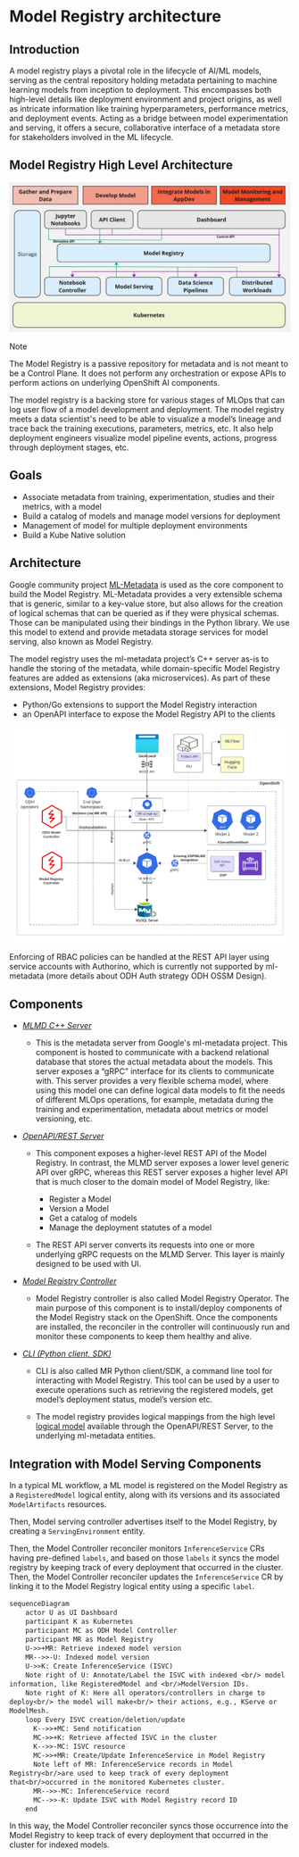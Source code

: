 # Model Registry architecture

<!-- sources:
- "Model Registry Architecture" https://docs.google.com/document/d/1OLqy3ivdPs4Db78VrdnnGVkdPpkNPhJZAdAZkMwqUp0/edit
- "Model Registry Proposal" https://docs.google.com/document/d/1G-pjdGaS2kLELsB5kYk_D4AmH-fTfnCnJOhJ8xENjx0/edit#heading=h.ds8q4xtkmu64
-->

## Introduction

A model registry plays a pivotal role in the lifecycle of AI/ML models, serving as the central repository holding metadata pertaining to machine learning models from inception to deployment. This encompasses both high-level details like deployment environment and project origins, as well as intricate information like training hyperparameters, performance metrics, and deployment events. Acting as a bridge between model experimentation and serving, it offers a secure, collaborative interface of a metadata store for stakeholders involved in the ML lifecycle.

## Model Registry High Level Architecture 
![Model Registry High Level Architecture](./model-registry-overview.jpg)

> [!NOTE]  
> The Model Registry is a passive repository for metadata and is not meant to be a Control Plane. It does not perform any orchestration or expose APIs to perform actions on underlying OpenShift AI components. 

The model registry is a backing store for various stages of MLOps that can log user flow of a model development and deployment. The model registry meets a data scientist's need to be able to visualize a model’s lineage and trace back the training executions, parameters, metrics, etc. It also help deployment engineers visualize model pipeline events, actions, progress through deployment stages, etc. 

## Goals 
- Associate metadata from training, experimentation, studies and their metrics, with a model
- Build a catalog of models and manage model versions for deployment
- Management of model for multiple deployment environments
- Build a Kube Native solution

## Architecture

Google community project [ML-Metadata](https://github.com/google/ml-metadata) is used as the core component to build the Model Registry. ML-Metadata provides a very extensible schema that is generic, similar to a key-value store, but also allows for the creation of logical schemas that can be queried as if they were physical schemas. Those can be manipulated using their bindings in the Python library. We use this model to extend and provide metadata storage services for model serving, also known as Model Registry.

The model registry uses the ml-metadata project’s C++ server as-is to handle the storing of the metadata, while domain-specific Model Registry features are added as extensions (aka microservices). As part of these extensions, Model Registry provides:
- Python/Go extensions to support the Model Registry interaction
- an OpenAPI interface to expose the Model Registry API to the clients

![Model Registry Connections](./model-registry-connections.png)

Enforcing of RBAC policies can be handled at the REST API layer using service accounts with Authorino, which is currently not supported by ml-metadata (more details about ODH Auth strategy ODH OSSM Design).

## Components
- *[MLMD C++ Server](https://github.com/google/ml-metadata)*
  - This is the metadata server from Google's ml-metadata project.  This component is hosted to communicate with a backend relational database that stores the actual metadata about the models. This server exposes a “gRPC” interface for its clients to communicate with. This server provides a very flexible schema model, where using this model one can define logical data models to fit the needs of different MLOps operations, for example, metadata during the training and experimentation, metadata about metrics or model versioning, etc. 
  
- *[OpenAPI/REST Server](https://github.com/kubeflow/model-registry)*
  - This component exposes a higher-level REST API of the Model Registry. In contrast, the MLMD server exposes a lower level generic API over gRPC, whereas this REST server exposes a higher level API that is much closer to the domain model of Model Registry, like:
    - Register a Model
    - Version a Model
    - Get a catalog of models
    - Manage the deployment statutes of a model
  
  - The REST API server converts its requests into one or more underlying gRPC requests on the MLMD Server. This layer is mainly designed to be used with UI.

- *[Model Registry Controller](https://github.com/opendatahub-io/model-registry-operator)*
  - Model Registry controller is also called Model Registry Operator. The main purpose of this component is to install/deploy components of the Model Registry stack on the OpenShift. Once the components are installed, the reconciler in the controller will continuously run and monitor these components to keep them healthy and alive. 

- *[CLI (Python client, SDK)](https://github.com/kubeflow/model-registry/tree/main/clients/python)*
  - CLI is also called MR Python client/SDK, a command line tool for interacting with Model Registry. This tool can be used by a user to execute operations such as retrieving the registered models, get model’s deployment status, model’s version etc. 
  
  - The model registry provides logical mappings from the high level [logical model](https://github.com/kubeflow/model-registry/blob/main/docs/logical_model.md) available through the OpenAPI/REST Server, to the underlying ml-metadata entities.

## Integration with Model Serving Components

<!-- sources:
- https://issues.redhat.com/browse/RHOAIENG-1071
- https://github.com/opendatahub-io/model-registry-bf4-kf/issues/249
- https://github.com/opendatahub-io/odh-model-controller/pull/135
-->

In a typical ML workflow, a ML model is registered on the Model Registry as a `RegisteredModel` logical entity, along with its versions and its associated `ModelArtifacts` resources.

Then, Model serving controller advertises itself to the Model Registry, by creating a `ServingEnvironment` entity.

Then, the Model Controller reconciler monitors `InferenceService` CRs having pre-defined `labels`, and based on those `labels` it syncs the model registry by keeping track of every deployment that occurred in the cluster.
Then, the Model Controller reconciler updates the `InferenceService` CR by linking it to the Model Registry logical entity using a specific `label`.

```mermaid
sequenceDiagram
    actor U as UI Dashboard
    participant K as Kubernetes
    participant MC as ODH Model Controller
    participant MR as Model Registry
    U->>+MR: Retrieve indexed model version
    MR-->>-U: Indexed model version
    U->>K: Create InferenceService (ISVC)
    Note right of U: Annotate/Label the ISVC with indexed <br/> model information, like RegisteredModel and <br/>ModelVersion IDs.
    Note right of K: Here all operators/controllers in charge to deploy<br/> the model will make<br/> their actions, e.g., KServe or ModelMesh.
    loop Every ISVC creation/deletion/update
      K-->>+MC: Send notification
      MC->>+K: Retrieve affected ISVC in the cluster
      K-->>-MC: ISVC resource
      MC->>+MR: Create/Update InferenceService in Model Registry
      Note left of MR: InferenceService records in Model Registry<br/>are used to keep track of every deployment that<br/>occurred in the monitored Kubernetes cluster.
      MR-->>-MC: InferenceService record
      MC-->>-K: Update ISVC with Model Registry record ID
    end
```

In this way, the Model Controller reconciler syncs those occurrence into the Model Registry to keep track of every deployment that occurred in the cluster for indexed models.

<!-- to be continued once finalized "Model Registry Tenancy Proposal" -->